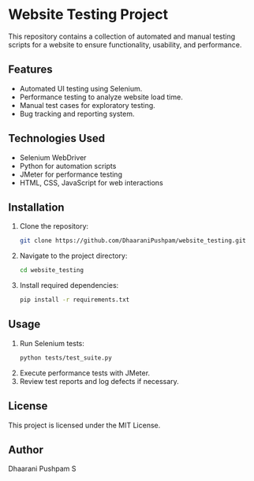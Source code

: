 # Website Testing Project

This repository contains a collection of automated and manual testing scripts for a website to ensure functionality, usability, and performance.

## Features
- Automated UI testing using Selenium.
- Performance testing to analyze website load time.
- Manual test cases for exploratory testing.
- Bug tracking and reporting system.

## Technologies Used
- Selenium WebDriver
- Python for automation scripts
- JMeter for performance testing
- HTML, CSS, JavaScript for web interactions

## Installation
1. Clone the repository:
   ```bash
   git clone https://github.com/DhaaraniPushpam/website_testing.git
   ```
2. Navigate to the project directory:
   ```bash
   cd website_testing
   ```
3. Install required dependencies:
   ```bash
   pip install -r requirements.txt
   ```

## Usage
1. Run Selenium tests:
   ```bash
   python tests/test_suite.py
   ```
2. Execute performance tests with JMeter.
3. Review test reports and log defects if necessary.

## License
This project is licensed under the MIT License.

## Author
Dhaarani Pushpam S


